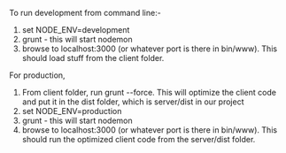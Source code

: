 To run development from command line:-

1. set NODE_ENV=development
2. grunt - this will start nodemon
3. browse to localhost:3000 (or whatever port is there in bin/www). This should load stuff from the client folder.

For production,
1. From client folder, run grunt --force. This will optimize the client code and put it in the dist folder, which is server/dist in our project
2. set NODE_ENV=production
3. grunt - this will start nodemon
4. browse to localhost:3000 (or whatever port is there in bin/www). This should run the optimized client code from the server/dist folder.
